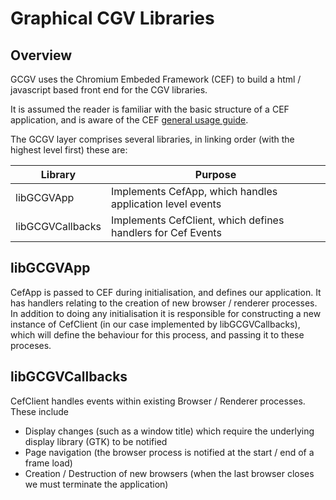 Graphical CGV Libraries
=======================

Overview
---------
GCGV uses the Chromium Embeded Framework (CEF) to build a html / javascript based front end for the CGV libraries. 

It is assumed the reader is familiar with the basic structure of a CEF application, and is aware of the CEF [general usage guide](https://code.google.com/p/chromiumembedded/wiki/GeneralUsage).

The GCGV layer comprises several libraries, in linking order (with the highest level first) these are:

Library | Purpose
--------- | -----------
libGCGVApp | Implements CefApp, which handles application level events
libGCGVCallbacks | Implements CefClient, which defines handlers for Cef Events

libGCGVApp
---------

CefApp is passed to CEF during initialisation, and defines our application. It has handlers relating to the creation of new browser / renderer processes. In addition to doing any initialisation it is responsible for constructing a new instance of CefClient (in our case implemented by libGCGVCallbacks), which will define the behaviour for this process,  and passing it to these proceses.

libGCGVCallbacks
-----

CefClient handles events within existing Browser / Renderer processes. These include
- Display changes (such as a window title) which require the underlying display library (GTK) to be notified
- Page navigation (the browser process is notified at the start / end of a frame load)
- Creation / Destruction of new browsers (when the last browser closes we must terminate the application)
